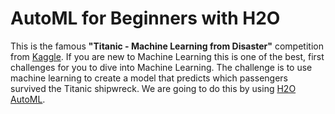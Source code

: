 # AutoML for Beginners with H2O

This is the famous **"Titanic - Machine Learning from Disaster"** competition from [Kaggle](https://www.kaggle.com/c/titanic/overview). If you are new to Machine Learning this is one of the best, first challenges for you to dive into Machine Learning.
The challenge is to use machine learning to create a model that predicts which passengers survived the Titanic shipwreck.
We are going to do this by using [H2O AutoML](https://docs.h2o.ai/h2o/latest-stable/h2o-docs/automl.html).
